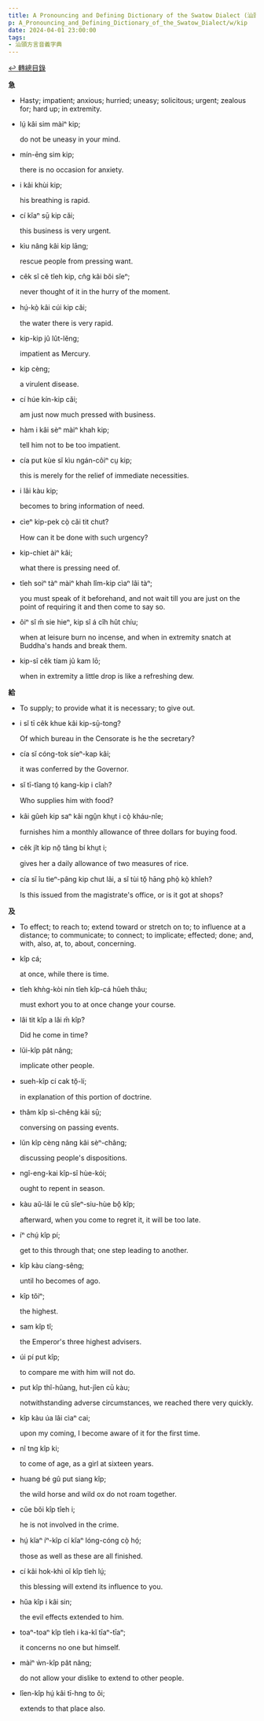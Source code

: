 ```yaml
---
title: A Pronouncing and Defining Dictionary of the Swatow Dialect (汕頭方言音義字典) / kip
p: A_Pronouncing_and_Defining_Dictionary_of_the_Swatow_Dialect/w/kip
date: 2024-04-01 23:00:00
tags: 
- 汕頭方言音義字典
---
```


[↩️ 轉總目錄](/A_Pronouncing_and_Defining_Dictionary_of_the_Swatow_Dialect)


**急**
- Hasty; impatient; anxious; hurried; uneasy; solicitous; urgent; zealous for; hard up; in extremity.

- lṳ́ kâi sim màiⁿ kip;

  do not be uneasy in your mind.

- mín-ēng sim kip;

  there is no occasion for anxiety.

- i kâi khùi kip;

  his breathing is rapid.

- cí kĭaⁿ sṳ̄ kip căi;

  this business is very urgent.

- kìu nâng kâi kip lāng;

  rescue people from pressing want.

- cêk sî cĕ tîeh kip, cn̂g kâi bŏi sĭeⁿ;

  never thought of it in the hurry of the moment.

- hṳ́-kò̤ kâi cúi kip căi;

  the water there is very rapid.

- kip-kip jû lût-lĕng;

  impatient as Mercury.

- kip cèng;

  a virulent disease.

- cí húe kín-kip căi;

  am just now much pressed with business.

- hàm i kâi sèⁿ màiⁿ khah kip;

  tell him not to be too impatient.

- cía put kùe sĭ kìu ngán-côiⁿ cṳ kip;

  this is merely for the relief of immediate necessities.

- i lâi kàu kip;

  becomes to bring information of need.

- cìeⁿ kip-pek cò̤ căi tit chut?

  How can it be done with such urgency?

- kip-chiet àiⁿ kâi;

  what there is pressing need of.

- tîeh soiⁿ tàⁿ màiⁿ khah lîm-kip cìaⁿ lâi tàⁿ;

  you must speak of it beforehand, and not wait till you are just on the point of requiring it and then come to say so.

- ôiⁿ sî m̄ sie hieⁿ, kip sî á cîh hût chíu;

  when at leisure burn no incense, and when in extremity snatch at Buddha's hands and break them.

- kip-sî cêk tíam jû kam lō;

  when in extremity a little drop is like a refreshing dew.

**給**
- To supply; to provide what it is necessary; to give out.

- i sĭ tī cêk khue kâi kip-sṳ̄-tong?

  Of which bureau in the Censorate is he the secretary?

- cía sĭ cóng-tok síeⁿ-kap kâi;

  it was conferred by the Governor.

- sĭ tī-tîang tó̤ kang-kip i cîah?

  Who supplies him with food?

- kâi gûeh kip saⁿ kâi ngṳ̂n khṳt i cò̤ kháu-nîe;

  furnishes him a monthly allowance of three dollars for buying food.

- cêk jît kip nŏ̤ tâng bí khṳt i;

  gives her a daily allowance of two measures of rice.

- cía sĭ îu tìeⁿ-pâng kip chut lâi, a sĭ tùi tŏ̤ hāng phò̤ kò̤ khîeh?

  Is this issued from the magistrate's office, or is it got at shops?

**及**
- To effect; to reach to; extend toward or stretch  on to; to influence at a distance; to communicate; to connect; to  implicate; effected; done; and, with, also, at, to, about, concerning.

- kîp cá;

  at once, while there is time.

- tîeh khǹg-kòi nín tîeh kîp-cá hûeh thâu;

  must exhort you to at once change your course.

- lâi tit kîp a lâi m̄ kîp?

  Did he come in time?

- lŭi-kîp pât nâng;

  implicate other people.

- sueh-kîp cí cak tŏ̤-lí;

  in explanation of this portion of doctrine.

- thâm kîp sì-chêng kâi sṳ̄;

  conversing on passing events.

- lŭn kîp cèng nâng kâi sèⁿ-châng;

  discussing people's dispositions.

- ngî-eng-kai kîp-sî hùe-kói;

  ought to repent in season.

- kàu aŭ-lâi le cū sĭeⁿ-siu-hùe bô̤ kîp;

  afterward, when you come to regret it, it will be too late.

- íⁿ chṳ́ kîp pí;

  get to this through that; one step leading to another.

- kîp kàu cíang-sêng;

  until ho becomes of ago.

- kîp tŏiⁿ;

  the highest.

- sam kîp tĭ;

  the Emperor's three highest advisers.

- úi pí put kîp;

  to compare me with him will not do.

- put kîp thî-hûang, hut-jîen cū kàu;

  notwithstanding adverse circumstances, we reached there very quickly.

- kîp kàu úa lâi cìaⁿ cai;

  upon my coming, I become aware of it for the first time.

- nî tng kîp ki;

  to come of age, as a girl at sixteen years.

- huang bé gû put siang kîp;

  the wild horse and wild ox do not roam together.

- cŭe bŏi kîp tîeh i;

  he is not involved in the crime.

- hṳ́ kĭaⁿ íⁿ-kîp cí kĭaⁿ lóng-cóng cò̤ hó̤;

  those as well as these are all finished.

- cí kâi hok-khì oĭ kîp tîeh lṳ́;

  this blessing will extend its influence to you.

- hŭa kîp i kâi sin;

  the evil effects extended to him.

- toaⁿ-toaⁿ kîp tîeh i ka-kĭ tīaⁿ-tīaⁿ;

  it concerns no one but himself.

- màiⁿ ẁn-kîp pât nâng;

  do not allow your dislike to extend to other people.

- lîen-kîp hṳ́ kâi tī-hng to ŏi;

  extends to that place also.